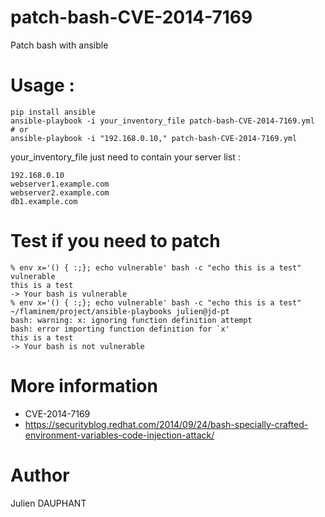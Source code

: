 patch-bash-CVE-2014-7169
===========================

Patch bash with ansible 


# Usage :
    pip install ansible
    ansible-playbook -i your_inventory_file patch-bash-CVE-2014-7169.yml
    # or
    ansible-playbook -i "192.168.0.10," patch-bash-CVE-2014-7169.yml

your_inventory_file just need to contain your server list :
```
192.168.0.10
webserver1.example.com
webserver2.example.com
db1.example.com
```

# Test if you need to patch
```
% env x='() { :;}; echo vulnerable' bash -c "echo this is a test"
vulnerable
this is a test
-> Your bash is vulnerable
% env x='() { :;}; echo vulnerable' bash -c "echo this is a test"                                                   ~/flaminem/project/ansible-playbooks julien@jd-pt
bash: warning: x: ignoring function definition attempt
bash: error importing function definition for `x'
this is a test
-> Your bash is not vulnerable
```

# More information
- CVE-2014-7169
- https://securityblog.redhat.com/2014/09/24/bash-specially-crafted-environment-variables-code-injection-attack/

# Author
Julien DAUPHANT
